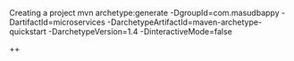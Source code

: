 Creating a project
mvn archetype:generate -DgroupId=com.masudbappy -DartifactId=microservices -DarchetypeArtifactId=maven-archetype-quickstart -DarchetypeVersion=1.4 -DinteractiveMode=false

++